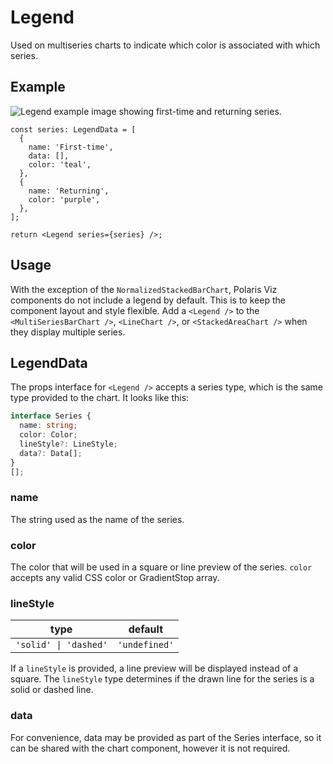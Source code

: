 # Legend

Used on multiseries charts to indicate which color is associated with which series.

## Example

<img src="legend.png" alt="Legend example image showing first-time and returning series." />

```tsx
const series: LegendData = [
  {
    name: 'First-time',
    data: [],
    color: 'teal',
  },
  {
    name: 'Returning',
    color: 'purple',
  },
];

return <Legend series={series} />;
```

## Usage

With the exception of the `NormalizedStackedBarChart`, Polaris Viz components do not include a legend by default. This is to keep the component layout and style flexible. Add a `<Legend />` to the `<MultiSeriesBarChart />`, `<LineChart />`, or `<StackedAreaChart />` when they display multiple series.

## LegendData

The props interface for `<Legend />` accepts a series type, which is the same type provided to the chart. It looks like this:

```typescript
interface Series {
  name: string;
  color: Color;
  lineStyle?: LineStyle;
  data?: Data[];
}
[];
```

### name

The string used as the name of the series.

### color

The color that will be used in a square or line preview of the series. `color` accepts any valid CSS color or GradientStop array.

### lineStyle

| type                  | default       |
| --------------------- | ------------- |
| `'solid' \| 'dashed'` | `'undefined'` |

If a `lineStyle` is provided, a line preview will be displayed instead of a square. The `lineStyle` type determines if the drawn line for the series is a solid or dashed line.

### data

For convenience, data may be provided as part of the Series interface, so it can be shared with the chart component, however it is not required.
